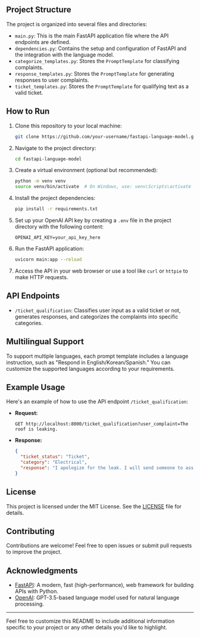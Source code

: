 ## Project Structure

The project is organized into several files and directories:

- `main.py`: This is the main FastAPI application file where the API endpoints are defined.
- `dependencies.py`: Contains the setup and configuration of FastAPI and the integration with the language model.
- `categorize_templates.py`: Stores the `PromptTemplate` for classifying complaints.
- `response_templates.py`: Stores the `PromptTemplate` for generating responses to user complaints.
- `ticket_templates.py`: Stores the `PromptTemplate` for qualifying text as a valid ticket.

## How to Run

1. Clone this repository to your local machine:

   ```bash
   git clone https://github.com/your-username/fastapi-language-model.git
   ```

2. Navigate to the project directory:

   ```bash
   cd fastapi-language-model
   ```

3. Create a virtual environment (optional but recommended):

   ```bash
   python -m venv venv
   source venv/bin/activate  # On Windows, use: venv\Scripts\activate
   ```

4. Install the project dependencies:

   ```bash
   pip install -r requirements.txt
   ```

5. Set up your OpenAI API key by creating a `.env` file in the project directory with the following content:

   ```
   OPENAI_API_KEY=your_api_key_here
   ```

6. Run the FastAPI application:

   ```bash
   uvicorn main:app --reload
   ```

7. Access the API in your web browser or use a tool like `curl` or `httpie` to make HTTP requests.

## API Endpoints

- `/ticket_qualification`: Classifies user input as a valid ticket or not, generates responses, and categorizes the complaints into specific categories.

## Multilingual Support

To support multiple languages, each prompt template includes a language instruction, such as "Respond in English/Korean/Spanish." You can customize the supported languages according to your requirements.

## Example Usage

Here's an example of how to use the API endpoint `/ticket_qualification`:

- **Request:**

  ```http
  GET http://localhost:8000/ticket_qualification?user_complaint=The roof is leaking.
  ```

- **Response:**

  ```json
  {
    "ticket_status": "Ticket",
    "category": "Electrical",
    "response": "I apologize for the leak. I will send someone to assess the damage and make any necessary repairs as soon as possible. Please let me know if there is any additional damage."
  }
  ```

## License

This project is licensed under the MIT License. See the [LICENSE](LICENSE) file for details.

## Contributing

Contributions are welcome! Feel free to open issues or submit pull requests to improve the project.

## Acknowledgments

- [FastAPI](https://fastapi.tiangolo.com/): A modern, fast (high-performance), web framework for building APIs with Python.
- [OpenAI](https://beta.openai.com/): GPT-3.5-based language model used for natural language processing.

---

Feel free to customize this README to include additional information specific to your project or any other details you'd like to highlight.
